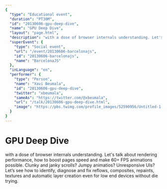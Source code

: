 ```yaml
---
{
  "type": "Educational event",
  "duration": "PT30M",
  "id": "20130606-gpu-deep-dive",
  "name": "GPU Deep Dive",
  "layout": "page.html",
  "description": "with a dose of browser internals understanding. Let's talk about rendering performance, how to boost pages speed and make 60+ FPS animations possible. Clunky and janky scrolls? Jumpy animatios? Unresponsive UIs? Let’s see how to identify, diagnose and fix reflows, composites, repaints, textures and automatic layer creation even for low end devices without die trying.",
  "superEvent": {
    "type": "Social event",
    "url": "/event/20130606-barcelonajs",
    "id": "20130606-barcelonajs",
    "name": "BarcelonaJS"
  },
  "inLanguage": "en",
  "performer": {
    "type": "Person",
    "name": "Xavi Beumala",
    "id": "20130606-gpu-deep-dive",
    "twitter": "xbeumala",
    "sameAs": "https://twitter.com/@xbeumala",
    "url": "/talk/20130606-gpu-deep-dive.html",
    "image": "https://pbs.twimg.com/profile_images/52590956/Untitled-1.jpg"
  }
}
---
```

# GPU Deep Dive

with a dose of browser internals understanding. Let's talk about rendering performance, how to boost pages speed and make 60+ FPS animations possible. Clunky and janky scrolls? Jumpy animatios? Unresponsive UIs? Let’s see how to identify, diagnose and fix reflows, composites, repaints, textures and automatic layer creation even for low end devices without die trying.